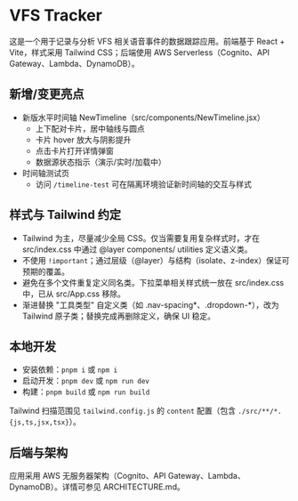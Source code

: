 # VFS Tracker

这是一个用于记录与分析 VFS 相关语音事件的数据跟踪应用。前端基于 React + Vite，样式采用 Tailwind CSS；后端使用 AWS Serverless（Cognito、API Gateway、Lambda、DynamoDB）。

## 新增/变更亮点

- 新版水平时间轴 NewTimeline（src/components/NewTimeline.jsx）
  - 上下配对卡片，居中轴线与圆点
  - 卡片 hover 放大与阴影提升
  - 点击卡片打开详情弹窗
  - 数据源状态指示（演示/实时/加载中）
- 时间轴测试页
  - 访问 `/timeline-test` 可在隔离环境验证新时间轴的交互与样式

## 样式与 Tailwind 约定

- Tailwind 为主，尽量减少全局 CSS。仅当需要复用复杂样式时，才在 src/index.css 中通过 @layer components/ utilities 定义语义类。
- 不使用 `!important`；通过层级（@layer）与结构（isolate、z-index）保证可预期的覆盖。
- 避免在多个文件重复定义同名类。下拉菜单相关样式统一放在 src/index.css 中，已从 src/App.css 移除。
- 渐进替换 "工具类型" 自定义类（如 .nav-spacing*、.dropdown-*），改为 Tailwind 原子类；替换完成再删除定义，确保 UI 稳定。

## 本地开发

- 安装依赖：`pnpm i` 或 `npm i`
- 启动开发：`pnpm dev` 或 `npm run dev`
- 构建：`pnpm build` 或 `npm run build`

Tailwind 扫描范围见 `tailwind.config.js` 的 `content` 配置（包含 `./src/**/*.{js,ts,jsx,tsx}`）。

## 后端与架构

应用采用 AWS 无服务器架构（Cognito、API Gateway、Lambda、DynamoDB）。详情可参见 ARCHITECTURE.md。